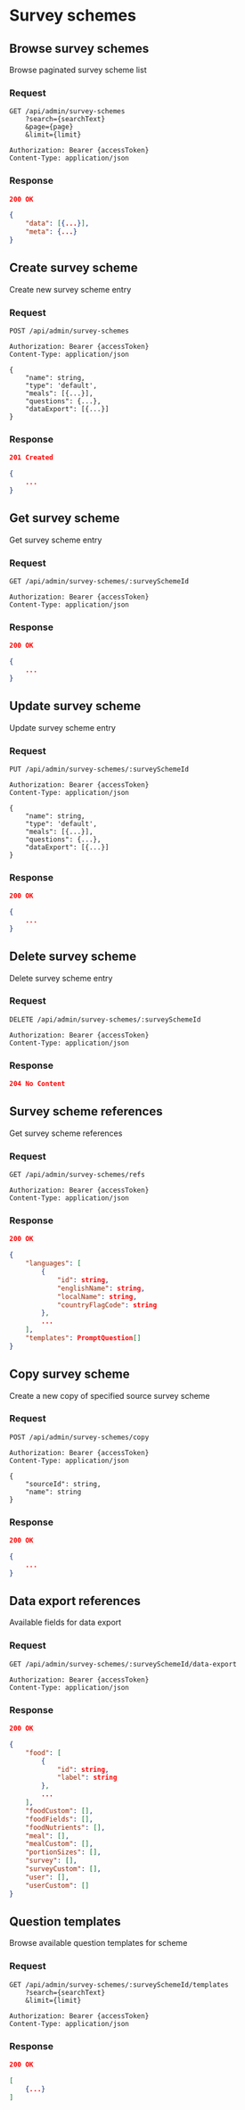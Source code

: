# Survey schemes

## Browse survey schemes

Browse paginated survey scheme list

### Request

```http
GET /api/admin/survey-schemes
    ?search={searchText}
    &page={page}
    &limit={limit}

Authorization: Bearer {accessToken}
Content-Type: application/json
```

### Response

```json
200 OK

{
    "data": [{...}],
    "meta": {...}
}
```

## Create survey scheme

Create new survey scheme entry

### Request

```http
POST /api/admin/survey-schemes

Authorization: Bearer {accessToken}
Content-Type: application/json

{
    "name": string,
    "type": 'default',
    "meals": [{...}],
    "questions": {...},
    "dataExport": [{...}]
}
```

### Response

```json
201 Created

{
    ...
}
```

## Get survey scheme

Get survey scheme entry

### Request

```http
GET /api/admin/survey-schemes/:surveySchemeId

Authorization: Bearer {accessToken}
Content-Type: application/json
```

### Response

```json
200 OK

{
    ...
}
```

## Update survey scheme

Update survey scheme entry

### Request

```http
PUT /api/admin/survey-schemes/:surveySchemeId

Authorization: Bearer {accessToken}
Content-Type: application/json

{
    "name": string,
    "type": 'default',
    "meals": [{...}],
    "questions": {...},
    "dataExport": [{...}]
}
```

### Response

```json
200 OK

{
    ...
}
```

## Delete survey scheme

Delete survey scheme entry

### Request

```http
DELETE /api/admin/survey-schemes/:surveySchemeId

Authorization: Bearer {accessToken}
Content-Type: application/json
```

### Response

```json
204 No Content
```

## Survey scheme references

Get survey scheme references

### Request

```http
GET /api/admin/survey-schemes/refs

Authorization: Bearer {accessToken}
Content-Type: application/json
```

### Response

```json
200 OK

{
    "languages": [
        {
            "id": string,
            "englishName": string,
            "localName": string,
            "countryFlagCode": string
        },
        ...
    ],
    "templates": PromptQuestion[]
}
```

## Copy survey scheme

Create a new copy of specified source survey scheme

### Request

```http
POST /api/admin/survey-schemes/copy

Authorization: Bearer {accessToken}
Content-Type: application/json

{
    "sourceId": string,
    "name": string
}
```

### Response

```json
200 OK

{
    ...
}
```

## Data export references

Available fields for data export

### Request

```http
GET /api/admin/survey-schemes/:surveySchemeId/data-export

Authorization: Bearer {accessToken}
Content-Type: application/json
```

### Response

```json
200 OK

{
    "food": [
        {
            "id": string,
            "label": string
        },
        ...
    ],
    "foodCustom": [],
    "foodFields": [],
    "foodNutrients": [],
    "meal": [],
    "mealCustom": [],
    "portionSizes": [],
    "survey": [],
    "surveyCustom": [],
    "user": [],
    "userCustom": []
}
```

## Question templates

Browse available question templates for scheme

### Request

```http
GET /api/admin/survey-schemes/:surveySchemeId/templates
    ?search={searchText}
    &limit={limit}

Authorization: Bearer {accessToken}
Content-Type: application/json
```

### Response

```json
200 OK

[
    {...}
]
```
